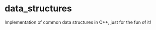 data_structures
===============

Implementation of common data structures in C++, just for the fun of it!
